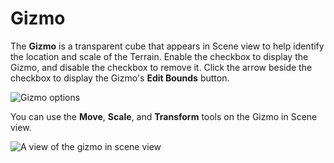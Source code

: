 # Gizmo

The **Gizmo** is a transparent cube that appears in Scene view to help identify the location and scale of the Terrain. Enable the checkbox to display the Gizmo, and disable the checkbox to remove it. Click the arrow beside the checkbox to display  the Gizmo's **Edit Bounds** button.

![Gizmo options](images/Toolbox_Create_Gizmo.png)

You can use the **Move**, **Scale**, and **Transform** tools on the Gizmo in Scene view.

![A view of the gizmo in scene view](images/Toolbox_Gizmo_SceneView.png)

